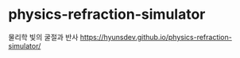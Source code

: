 # physics-refraction-simulator
 물리학 빛의 굴절과 반사
https://hyunsdev.github.io/physics-refraction-simulator/
